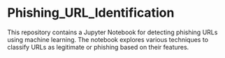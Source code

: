 # Phishing_URL_Identification
This repository contains a Jupyter Notebook for detecting phishing URLs using machine learning. The notebook explores various techniques to classify URLs as legitimate or phishing based on their features.
